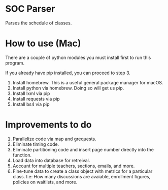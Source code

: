 # SOC Parser
Parses the schedule of classes.

# How to use (Mac)
There are a couple of python modules you must install first to run this program.

If you already have pip installed, you can proceed to step 3.

1. Install homebrew. This is a useful general package manager for macOS.
2. Install python via homebrew. Doing so will get us pip. 
3. Install lxml via pip
4. Install requests via pip
5. Install bs4 via pip

# Improvements to do
1. Parallelize code via map and grequests.
2. Eliminate timing code.
3. Eliminate partitioning code and insert page number directly into the function.
4. Load data into database for retreival.
5. Account for multiple teachers, sections, emails, and more.
6. Fine-tune data to create a class object with metrics for a particular class. I.e: How many discussions are avaiable, enrollment figures, policies on waitlists, and more.

